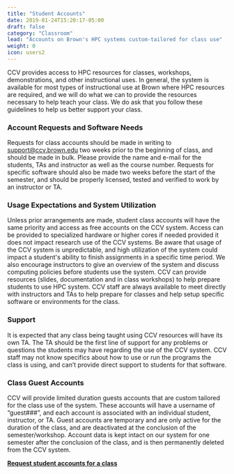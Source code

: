 ```yaml
---
title: "Student Accounts"
date: 2019-01-24T15:20:17-05:00
draft: false
category: "Classroom"
lead: "Accounts on Brown's HPC systems custom-tailored for class use"
weight: 0
icon: users2
---
```

CCV provides access to HPC resources for classes, workshops, demonstrations, and other instructional uses.  In general, the system is available for most types of instructional use at Brown where HPC resources are required, and we will do what we can to provide the resources necessary to help teach your class.  We do ask that you follow these guidelines to help us better support your class.

### Account Requests and Software Needs

Requests for class accounts should be made in writing to support@ccv.brown.edu two weeks prior to the beginning of class, and should be made in bulk.  Please provide the name and e-mail for the students, TAs and instructor as well as the course number.  Requests for specific software should also be made two weeks before the start of the semester, and should be properly licensed, tested and verified to work by an instructor or TA.

### Usage Expectations and System Utilization

Unless prior arrangements are made, student class accounts will have the same priority and access as free accounts on the CCV system.   Access can be provided to specialized hardware or higher cores if needed provided it does not impact research use of the CCV systems.  Be aware that usage of the CCV system is unpredictable, and high utilization of the system could impact a student's ability to finish assignments in a specific time period.  We also encourage instructors to give an overview of the system and discuss computing policies before students use the system.  CCV can provide resources (slides, documentation and in class workshops) to help prepare students to use HPC system.  CCV staff are always available to meet directly with instructors and TAs to help prepare for classes and help setup specific software or environments for the class.

### Support

It is expected that any class being taught using CCV resources will have its own TA.  The TA should be the first line of support for any problems or questions the students may have regarding the use of the CCV system.  CCV staff may not know specifics about how to use or run the programs the class is using, and can’t provide direct support to students for that software.

### Class Guest Accounts

CCV will provide limited duration guests accounts that are custom tailored for the class use of the system.  These accounts will have a username of “guest###”, and each account is associated with an individual student, instructor, or TA. Guest accounts are temporary and are only active for the duration of the class, and are deactivated at the conclusion of the semester/workshop.  Account data is kept intact on our system for one semester after the conclusion of the class, and is then permanently deleted from the CCV system. 

<b>[Request student accounts for a class](mailto:support@ccv.brown.edu)</b>
